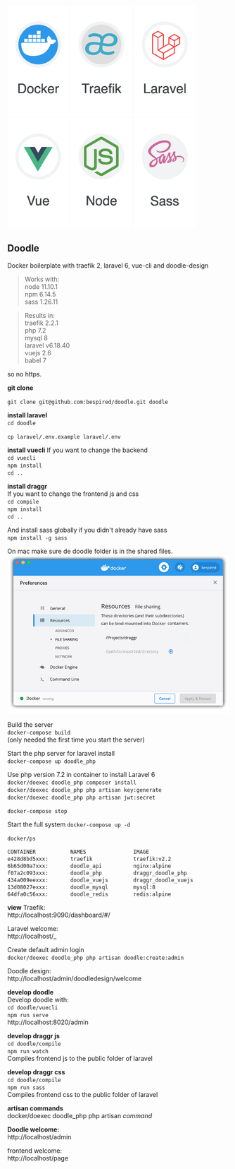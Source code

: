 
[docker-logo]: https://raw.githubusercontent.com/bespired/doodle/master/docker/logos/docker.png
[laravel-logo]: https://raw.githubusercontent.com/bespired/doodle/master/docker/logos/laravel.png
[node-logo]: https://raw.githubusercontent.com/bespired/doodle/master/docker/logos/node.png
[traefik-logo]: https://raw.githubusercontent.com/bespired/doodle/master/docker/logos/traefik.png
[vuejs-logo]: https://raw.githubusercontent.com/bespired/doodle/master/docker/logos/vue.png
[sass-logo]: https://raw.githubusercontent.com/bespired/doodle/master/docker/logos/sass.png
[file-share]: https://raw.githubusercontent.com/bespired/doodle/master/docker/logos/file-share.png

![docker-logo] ![traefik-logo] ![laravel-logo] ![vuejs-logo] ![node-logo] ![sass-logo]

## Doodle

Docker boilerplate with traefik 2, laravel 6, vue-cli and doodle-design  

> Works with:  
> node 11.10.1  
> npm 6.14.5  
> sass 1.26.11  
  
> Results in:  
> traefik 2.2.1  
> php 7.2  
> mysql 8  
> laravel v6.18.40  
> vuejs 2.6  
> babel 7  
  
so no https.  

__git clone__  

`git clone git@github.com:bespired/doodle.git doodle`  

__install laravel__  
`cd doodle`  

`cp laravel/.env.example laravel/.env`  

__install vuecli__
If you want to change the backend  
`cd vuecli`  
`npm install`  
`cd ..`  

__install draggr__   
If you want to change the frontend js and css  
`cd compile`  
`npm install`  
`cd ..` 

And install sass globally if you didn't already have sass   
`npm install -g sass`  


On mac make sure de doodle folder is in the shared files.  
![file-share]  

Build the server  
`docker-compose build`  
(only needed the first time you start the server)  
  
Start the php server for laravel install  
`docker-compose up doodle_php`  

Use php version 7.2 in container to install Laravel 6  
`docker/doexec doodle_php composer install`  
`docker/doexec doodle_php php artisan key:generate`  
`docker/doexec doodle_php php artisan jwt:secret`  

`docker-compose stop`


Start the full system 
`docker-compose up -d`  
  
`docker/ps `
```
CONTAINER           NAMES               IMAGE       
e428d8bd5xxx:       traefik             traefik:v2.2          
6b65d00a7xxx:       doodle_api          nginx:alpine          
f07a2c093xxx:       doodle_php          draggr_doodle_php     
434a009eexxx:       doodle_vuejs        draggr_doodle_vuejs   
13d08027exxx:       doodle_mysql        mysql:8               
64dfa0c56xxx:       doodle_redis        redis:alpine          
```


__view__
Traefik:  
http://localhost:9090/dashboard/#/  

Laravel welcome:  
http://localhost/_  

Create default admin login  
`docker/doexec doodle_php php artisan doodle:create:admin`  

Doodle design:  
http://localhost/admin/doodledesign/welcome  

__develop doodle__  
Develop doodle with:  
`cd doodle/vuecli`  
`npm run serve`  
http://localhost:8020/admin  
 
__develop draggr js__  
`cd doodle/compile`  
`npm run watch`  
Compiles frontend js to the public folder of laravel  

__develop draggr css__  
`cd doodle/compile `  
`npm run sass`  
Compiles frontend css to the public folder of laravel  


__artisan commands__  
docker/doexec doodle_php php artisan *command*

__Doodle welcome:__  
http://localhost/admin  
  
frontend welcome:  
http://localhost/page  


